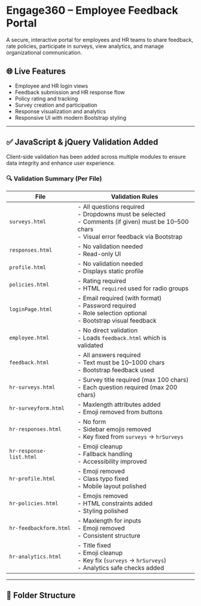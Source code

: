 # Engage360 – Employee Feedback Portal

A secure, interactive portal for employees and HR teams to share feedback, rate policies, participate in surveys, view analytics, and manage organizational communication.

## 🌐 Live Features

- Employee and HR login views
- Feedback submission and HR response flow
- Policy rating and tracking
- Survey creation and participation
- Response visualization and analytics
- Responsive UI with modern Bootstrap styling

---

## ✅ JavaScript & jQuery Validation Added

Client-side validation has been added across multiple modules to ensure data integrity and enhance user experience.

### 🔍 Validation Summary (Per File)

| File                 | Validation Rules |
|----------------------|------------------|
| `surveys.html`       | - All questions required<br>- Dropdowns must be selected<br>- Comments (if given) must be 10–500 chars<br>- Visual error feedback via Bootstrap |
| `responses.html`     | - No validation needed<br>- Read-only UI |
| `profile.html`       | - No validation needed<br>- Displays static profile |
| `policies.html`      | - Rating required<br>- HTML `required` used for radio groups |
| `loginPage.html`     | - Email required (with format)<br>- Password required<br>- Role selection optional<br>- Bootstrap visual feedback |
| `employee.html`      | - No direct validation<br>- Loads `feedback.html` which is validated |
| `feedback.html`      | - All answers required<br>- Text must be 10–1000 chars<br>- Bootstrap feedback used |
| `hr-surveys.html`    | - Survey title required (max 100 chars)<br>- Each question required (max 200 chars) |
| `hr-surveyform.html` | - Maxlength attributes added<br>- Emoji removed from buttons |
| `hr-responses.html`  | - No form<br>- Sidebar emojis removed<br>- Key fixed from `surveys` → `hrSurveys` |
| `hr-response-list.html` | - Emoji cleanup<br>- Fallback handling<br>- Accessibility improved |
| `hr-profile.html`    | - Emoji removed<br>- Class typo fixed<br>- Mobile layout polished |
| `hr-policies.html`   | - Emojis removed<br>- HTML constraints added<br>- Styling polished |
| `hr-feedbackform.html` | - Maxlength for inputs<br>- Emoji removed<br>- Consistent structure |
| `hr-analytics.html`  | - Title fixed<br>- Emoji cleanup<br>- Key fix (`surveys` → `hrSurveys`)<br>- Analytics safe checks added |

---

## 📁 Folder Structure

